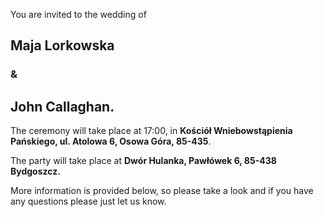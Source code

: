 <p style="margin-bottom:0;">
    You are invited to the wedding of
</p>
<h2>Maja Lorkowska</h2><h3>&</h3><h2>John Callaghan.</h2>
<p>
    The ceremony will take place at 17:00, in <b>Kościół Wniebowstąpienia Pańskiego, ul. Atolowa 6, Osowa Góra, 85-435</b>.
</p>
<p>
    The party will take place at <b>Dwór Hulanka, Pawłówek 6, 85-438 Bydgoszcz.</b>
</p>
<p>
    More information is provided below, so please take a look and if you have any questions please just let us know.
</p>